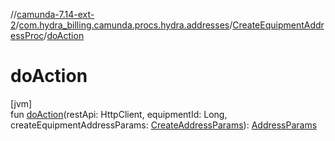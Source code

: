 //[camunda-7.14-ext-2](../../../index.md)/[com.hydra_billing.camunda.procs.hydra.addresses](../index.md)/[CreateEquipmentAddressProc](index.md)/[doAction](do-action.md)

# doAction

[jvm]\
fun [doAction](do-action.md)(restApi: HttpClient, equipmentId: Long, createEquipmentAddressParams: [CreateAddressParams](../../com.hydra_billing.camunda.api.hydra.rest.v2.net_devices.types/-create-address-params/index.md)): [AddressParams](../../com.hydra_billing.camunda.api.hydra.rest.v2.net_devices.types/-address-params/index.md)
